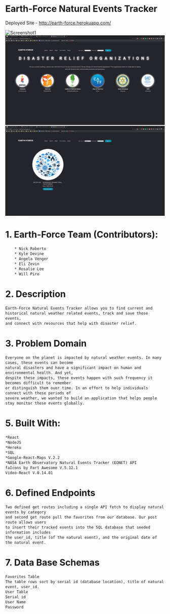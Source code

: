 
# Earth-Force Natural Events Tracker

Deployed Site - http://earth-force.herokuapp.com/

![Screenshot1](https://github.com/devinenoise/earth-force-frontend/blob/master/screenshot%201.png)
![Screenshot2](https://github.com/devinenoise/earth-force-frontend/blob/master/screenshot%202.png)
![Screenshot3](https://github.com/devinenoise/earth-force-frontend/blob/master/screenshot%203.png)

#   1. Earth-Force Team (Contributors): 
        * Nick Roberto
        * Kyle Devine
        * Angela Venger
        * Eli Zevin
        * Rosalie Lee
        * Will Piro

#   2. Description 
    Earth-Force Natural Events Tracker allows you to find current and
    historical natural weather related events, track and save those events,
    and connect with resources that help with disaster relief.

#   3. Problem Domain
    Everyone on the planet is impacted by natural weather events. In many cases, these events can become 
    natural disasters and have a significant impact on human and environmental health. And yet, 
    despite these impacts, these events happen with such frequency it becomes difficult to remember 
    or distinguish them over time. In an effort to help individuals connect with these periods of 
    severe weather, we wanted to build an application that helps people stay monitor these events globally. 

#   5. Built With:
    *React
    *NodeJS
    *Heroku
    *SQL 
    *Google-React-Maps V.2.2
    *NASA Earth Observatory Natural Events Tracker (EONET) API
    faIcons by Fort Awesome V.5.12.1
    Video-React V.0.14.01

#   6. Defined Endpoints
    Two defined get routes including a single API fetch to display natural events by category 
    and second get route pull the favorites from our database. Our post route allows users 
    to insert their tracked events into the SQL database that seeded information includes 
    the user_id, title (of the natural event), and the original date of the natural event.

#   7. Data Base Schemas
    Favorites Table
    The table rows sort by serial id (database location), title of natural event, user_id. 
    User Table
    Serial id
    User Name
    Password

